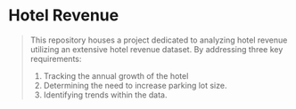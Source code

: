 # Hotel Revenue
> This repository houses a project dedicated to analyzing hotel revenue utilizing an extensive hotel revenue dataset. 
> By addressing three key requirements:
>  1. Tracking the annual growth of the hotel
>  2. Determining the need to increase parking lot size.
>  3. Identifying trends within the data.
